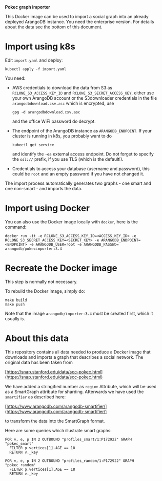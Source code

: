 **Pokec graph importer**

This Docker image can be used to import a social graph into an already
deployed ArangoDB instance. You need the enterprise version. For details
about the data see the bottom of this document.

# Import using k8s

Edit `import.yaml` and deploy:

~~~~~
kubectl apply -f import.yaml
~~~~~

You need:

  - AWS credentials to download the data from S3 as `RCLONE_S3_ACCESS_KEY_ID`
    and `RCLONE_S3_SECRET_ACCESS_KEY`, either use your own ArangoDB account
    or the S3downloader credentials in the file `arangodbdownload.csv.asc`
    which is encrypted, use

    ~~~~~
    gpg -d arangodbdownload.csv.asc
    ~~~~~

    and the office WiFi password do decrypt.

  - The endpoint of the ArangoDB instance as `ARANGODB_ENDPOINT`.
    If your cluster is running in k8s, you probably want to do

    ~~~~~
    kubectl get service
    ~~~~~

    and identify the `-ea` external access endpoint. Do not forget to specify
    the `ssl://` prefix, if you use TLS (which is the default!).

  - Credentials to access your database (username and password), this could
    be `root` and an empty password if you have not changed it.

The import process automatically generates two graphs - one smart and one
non-smart - and imports the data.


# Import using Docker

You can also use the Docker image locally with `docker`, here is the command:

~~~~~
docker run -it -e RCLONE_S3_ACCESS_KEY_ID=<ACCESS_KEY_ID> -e RCLONE_S3_SECRET_ACCESS_KEY=<SECRET_KEY> -e ARANGODB_ENDPOINT=<ENDPOINT> -e ARANGODB_USER=root -e ARANGODB_PASSWD= arangodb/pokecimporter:3.4
~~~~~

# Recreate the Docker image

This step is normally not necessary.

To rebuild the Docker image, simply do:

~~~~~
make build
make push
~~~~~

Note that the image `arangodb/importer:3.4` must be created first, which
it usually is.

# About this data

This repository contains all data needed to produce a Docker image that
downloads and imports a graph that describes a social network. The original
data has been taken from

  [https://snap.stanford.edu/data/soc-pokec.html](https://snap.stanford.edu/data/soc-pokec.html)

We have added a stringified number as `region` Attribute, which will be used as a SmartGraph attribute for sharding.
Afterwards we have used the `smartifier` as described here:

  [https://www.arangodb.com/arangodb-smartifier/](https://www.arangodb.com/arangodb-smartifier/)

to transform the data into the SmartGraph format.

Here are some queries which illustrate smart graphs:

~~~~~
FOR v, e, p IN 2 OUTBOUND "profiles_smart/1:P172922" GRAPH "pokec_smart"
  FILTER p.vertices[1].AGE == 18
  RETURN v._key

FOR v, e, p IN 2 OUTBOUND "profiles_random/1:P172922" GRAPH "pokec_random"
  FILTER p.vertices[1].AGE == 18
  RETURN v._key
~~~~~

